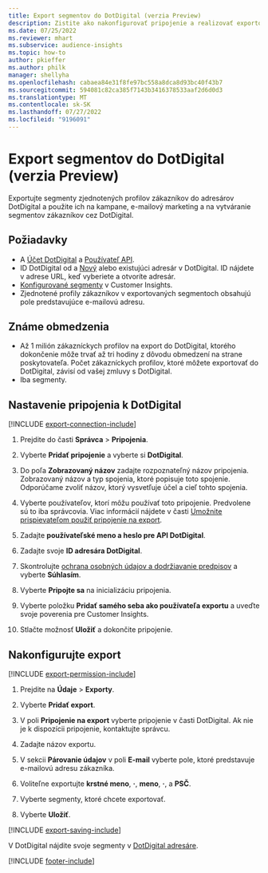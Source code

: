 ```yaml
---
title: Export segmentov do DotDigital (verzia Preview)
description: Zistite ako nakonfigurovať pripojenie a realizovať exportovanie do DotDigital.
ms.date: 07/25/2022
ms.reviewer: mhart
ms.subservice: audience-insights
ms.topic: how-to
author: pkieffer
ms.author: philk
manager: shellyha
ms.openlocfilehash: cabaea84e31f8fe97bc558a8dca8d93bc40f43b7
ms.sourcegitcommit: 594081c82ca385f7143b3416378533aaf2d6d0d3
ms.translationtype: MT
ms.contentlocale: sk-SK
ms.lasthandoff: 07/27/2022
ms.locfileid: "9196091"
---
```

# <a name="export-segments-to-dotdigital-preview"></a>Export segmentov do DotDigital (verzia Preview)

Exportujte segmenty zjednotených profilov zákazníkov do adresárov DotDigital a použite ich na kampane, e-mailový marketing a na vytváranie segmentov zákazníkov cez DotDigital.

## <a name="prerequisites"></a>Požiadavky

- A [Účet DotDigital](https://dotdigital.com/) a [Používateľ API](https://support.dotdigital.com/hc/articles/115001718730-How-do-I-create-an-API-user).
- ID DotDigital od a [Nový](https://support.dotdigital.com/hc/articles/212211968-Creating-an-address-book) alebo existujúci adresár v DotDigital. ID nájdete v adrese URL, keď vyberiete a otvoríte adresár.
- [Konfigurované segmenty](segments.md) v Customer Insights.
- Zjednotené profily zákazníkov v exportovaných segmentoch obsahujú pole predstavujúce e-mailovú adresu.

## <a name="known-limitations"></a>Známe obmedzenia

- Až 1 milión zákazníckych profilov na export do DotDigital, ktorého dokončenie môže trvať až tri hodiny z dôvodu obmedzení na strane poskytovateľa. Počet zákazníckych profilov, ktoré môžete exportovať do DotDigital, závisí od vašej zmluvy s DotDigital.
- Iba segmenty.

## <a name="set-up-connection-to-dotdigital"></a>Nastavenie pripojenia k DotDigital

[!INCLUDE [export-connection-include](includes/export-connection-admn.md)]

1. Prejdite do časti **Správca** > **Pripojenia**.

1. Vyberte **Pridať pripojenie** a vyberte si **DotDigital**.

1. Do poľa **Zobrazovaný názov** zadajte rozpoznateľný názov pripojenia. Zobrazovaný názov a typ spojenia, ktoré popisuje toto spojenie. Odporúčame zvoliť názov, ktorý vysvetľuje účel a cieľ tohto spojenia.

1. Vyberte používateľov, ktorí môžu používať toto pripojenie. Predvolene sú to iba správcovia. Viac informácií nájdete v časti [Umožnite prispievateľom použiť pripojenie na export](connections.md#allow-contributors-to-use-a-connection-for-exports).

1. Zadajte **používateľské meno a heslo pre API DotDigital**.

1. Zadajte svoje **ID adresára DotDigital**.

1. Skontrolujte [ochrana osobných údajov a dodržiavanie predpisov](connections.md#data-privacy-and-compliance) a vyberte **Súhlasím**.

1. Vyberte **Pripojte sa** na inicializáciu pripojenia.

1. Vyberte položku **Pridať samého seba ako používateľa exportu** a uveďte svoje poverenia pre Customer Insights.

1. Stlačte možnosť **Uložiť** a dokončite pripojenie.

## <a name="configure-an-export"></a>Nakonfigurujte export

[!INCLUDE [export-permission-include](includes/export-permission.md)]

1. Prejdite na **Údaje** > **Exporty**.

1. Vyberte **Pridať export**.

1. V poli **Pripojenie na export** vyberte pripojenie v časti DotDigital. Ak nie je k dispozícii pripojenie, kontaktujte správcu.

1. Zadajte názov exportu.

1. V sekcii **Párovanie údajov** v poli **E-mail** vyberte pole, ktoré predstavuje e-mailovú adresu zákazníka.

1. Voliteľne exportujte **krstné meno**, **·**, **meno**, **·**, a **PSČ**.

1. Vyberte segmenty, ktoré chcete exportovať.

1. Vyberte **Uložiť**.

[!INCLUDE [export-saving-include](includes/export-saving.md)]

V DotDigital nájdite svoje segmenty v [DotDigital adresáre](https://support.dotdigital.com/hc/articles/212211968-Creating-an-address-book).

[!INCLUDE [footer-include](includes/footer-banner.md)]
